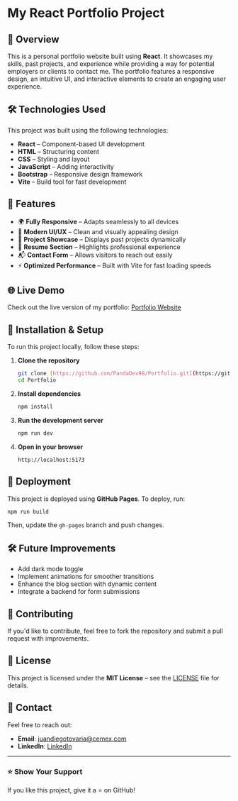 # My React Portfolio Project

## 🚀 Overview
This is a personal portfolio website built using **React**. It showcases my skills, past projects, and experience while providing a way for potential employers or clients to contact me. The portfolio features a responsive design, an intuitive UI, and interactive elements to create an engaging user experience.

## 🛠️ Technologies Used
This project was built using the following technologies:

- **React** – Component-based UI development
- **HTML** – Structuring content
- **CSS** – Styling and layout
- **JavaScript** – Adding interactivity
- **Bootstrap** – Responsive design framework
- **Vite** – Build tool for fast development

## 🎨 Features
- 🌍 **Fully Responsive** – Adapts seamlessly to all devices
- 🎨 **Modern UI/UX** – Clean and visually appealing design
- 📁 **Project Showcase** – Displays past projects dynamically
- 📄 **Resume Section** – Highlights professional experience
- 📬 **Contact Form** – Allows visitors to reach out easily
- ⚡ **Optimized Performance** – Built with Vite for fast loading speeds

## 🌐 Live Demo
Check out the live version of my portfolio: [Portfolio Website](https://pandadev98.github.io/Portfolio/)

## 📜 Installation & Setup
To run this project locally, follow these steps:

1. **Clone the repository**
    ```sh
    git clone [https://github.com/PandaDev98/Portfolio.git](https://github.com/PandaDev98/Portfolio.git)
    cd Portfolio
    ```

2. **Install dependencies**
    ```sh
    npm install
    ```

3. **Run the development server**
    ```sh
    npm run dev
    ```

4. **Open in your browser**
    ```
    http://localhost:5173
    ```

## 🔧 Deployment
This project is deployed using **GitHub Pages**. To deploy, run:
```sh
npm run build
```
Then, update the `gh-pages` branch and push changes.

## 🛠️ Future Improvements
- Add dark mode toggle
- Implement animations for smoother transitions
- Enhance the blog section with dynamic content
- Integrate a backend for form submissions

## 🤝 Contributing
If you'd like to contribute, feel free to fork the repository and submit a pull request with improvements.

## 📜 License
This project is licensed under the **MIT License** – see the [LICENSE](LICENSE) file for details.

## 📧 Contact
Feel free to reach out:
- **Email**: juandiegotovaria@cemex.com
- **LinkedIn**: [LinkedIn](https://www.linkedin.com/in/juan-diego-tovaria-castro-b806b4158/)


---
### ⭐ Show Your Support
If you like this project, give it a ⭐ on GitHub!
